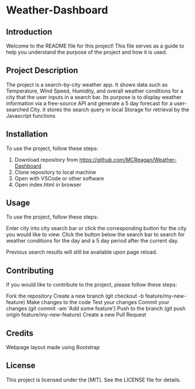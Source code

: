 # Weather-Dashboard

## Introduction

Welcome to the README file for this project! This file serves as a guide to help you understand the purpose of the project and how it is used.

## Project Description

The project is a search-by-city weather app. It shows data such as Temperature, Wind Speed, Humidity, and overall weather conditions for a city that the user inputs in a search bar. Its purpose is to display weather information via a free-source API and generate a 5 day forecast for a user-searched City. It stores the search query in local Storage for retrieval by the Javascript functions

## Installation

To use the project, follow these steps:

1. Download repository from https://github.com/MCReagan/Weather-Dashboard
2. Clone repository to local machine
3. Open with VSCode or other software
4. Open index.html in browser

## Usage

To use the project, follow these steps:

Enter city into city search bar or click the corresponding button for the city you would like to view. Click the button below the search bar to search for weather conditions for the day and a 5 day period after the current day.

Previous search results will still be available upon page reload.

## Contributing

If you would like to contribute to the project, please follow these steps:

Fork the repository
Create a new branch (git checkout -b feature/my-new-feature)
Make changes to the code
Test your changes
Commit your changes (git commit -am 'Add some feature')
Push to the branch (git push origin feature/my-new-feature)
Create a new Pull Request

## Credits

Webpage layout made using Bootstrap

## License

This project is licensed under the [MIT]. See the LICENSE file for details.